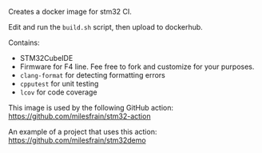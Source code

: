 Creates a docker image for stm32 CI.

Edit and run the `build.sh` script, then upload to dockerhub.

Contains:
* STM32CubeIDE
* Firmware for F4 line. Fee free to fork and customize for your purposes.
* `clang-format` for detecting formatting errors
* `cpputest` for unit testing
* `lcov` for code coverage

This image is used by the following GitHub action:
https://github.com/milesfrain/stm32-action

An example of a project that uses this action:
https://github.com/milesfrain/stm32demo
